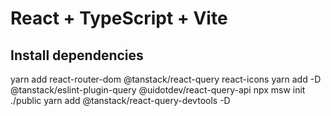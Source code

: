 # React + TypeScript + Vite

## Install dependencies

yarn add react-router-dom @tanstack/react-query react-icons
yarn add -D @tanstack/eslint-plugin-query @uidotdev/react-query-api
npx msw init ./public
yarn add @tanstack/react-query-devtools -D
